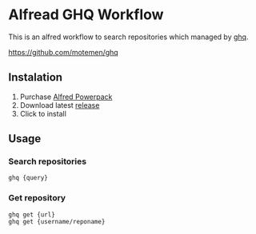 # Alfread GHQ Workflow

This is an alfred workflow to search repositories which managed by [ghq](https://github.com/motemen/ghq).

https://github.com/motemen/ghq

## Instalation

1. Purchase [Alfred Powerpack](https://www.alfredapp.com/powerpack/)
2. Download latest [release](https://github.com/giginet/alfred-ghq-workflow/releases)
3. Click to install

## Usage

### Search repositories

```
ghq {query}
```

### Get repository

```
ghq get {url}
ghq get {username/reponame}
```

